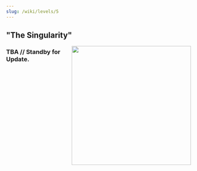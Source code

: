 ```yaml
---
slug: /wiki/levels/5
---
```


## "The Singularity"
<div style="float:right; margin: 0px 0px 10px 10px">
 <img align="right" width="325" src=""/>
</div>

### TBA // Standby for Update.
